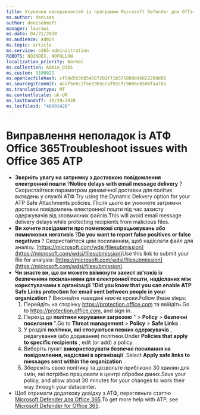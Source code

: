 ```yaml
---
title: Усунення несправностей із програмою Microsoft Defender для Office 365 (АТФ)
ms.author: deniseb
author: denisebmsft
manager: laurawi
ms.date: 04/21/2020
ms.audience: Admin
ms.topic: article
ms.service: o365-administration
ROBOTS: NOINDEX, NOFOLLOW
localization_priority: Normal
ms.collection: Admin_O365
ms.custom: 3100021
ms.openlocfilehash: cf54d5b3b854587202ff1b575889b9602228dd06
ms.sourcegitcommit: 4caf5e6c2fee2903ccaf92cfc9006eb580faa7ba
ms.translationtype: MT
ms.contentlocale: uk-UA
ms.lasthandoff: 10/29/2020
ms.locfileid: "48801428"
---
```

# <a name="troubleshoot-issues-with-office-365-atp"></a><span data-ttu-id="777c6-102">Виправлення неполадок із АТФ Office 365</span><span class="sxs-lookup"><span data-stu-id="777c6-102">Troubleshoot issues with Office 365 ATP</span></span>

- <span data-ttu-id="777c6-103">**Зверніть увагу на затримку з доставкою повідомлення електронної пошти** ?</span><span class="sxs-lookup"><span data-stu-id="777c6-103">**Notice delays with email message delivery** ?</span></span> <span data-ttu-id="777c6-104">Скористайтеся параметром динамічної доставки для політик вкладень у службі АТФ.</span><span class="sxs-lookup"><span data-stu-id="777c6-104">Try using the Dynamic Delivery option for your ATP Safe Attachments policies.</span></span> <span data-ttu-id="777c6-105">Після цього ви уникнете затримки доставки повідомлень електронної пошти під час захисту одержувачів від зловмисних файлів.</span><span class="sxs-lookup"><span data-stu-id="777c6-105">This will avoid email message delivery delays while protecting recipients from malicious files.</span></span>
- <span data-ttu-id="777c6-106">**Ви хочете повідомити про помилкові спрацьовувань або помилкових негативів** ?</span><span class="sxs-lookup"><span data-stu-id="777c6-106">**Do you want to report false positives or false negatives** ?</span></span> <span data-ttu-id="777c6-107">Скористайтеся цим посиланням, щоб надіслати файл для аналізу. [https://microsoft.com/wdsi/filesubmission](https://microsoft.com/wdsi/filesubmission)</span><span class="sxs-lookup"><span data-stu-id="777c6-107">Use this link to submit your file for analysis: [https://microsoft.com/wdsi/filesubmission](https://microsoft.com/wdsi/filesubmission)</span></span>
- <span data-ttu-id="777c6-108">**Чи знаєте ви, що ви можете ввімкнути захист зв'язків із безпечними посиланнями для електронної пошти, надісланих між користувачами в організації** ?</span><span class="sxs-lookup"><span data-stu-id="777c6-108">**Did you know that you can enable ATP Safe Links protection for email sent between people in your organization** ?</span></span> <span data-ttu-id="777c6-109">Виконайте наведені нижче кроки.</span><span class="sxs-lookup"><span data-stu-id="777c6-109">Follow these steps:</span></span>
    1. <span data-ttu-id="777c6-110">Перейдіть на сторінку https://protection.office.com та ввійдіть.</span><span class="sxs-lookup"><span data-stu-id="777c6-110">Go to https://protection.office.com, and sign in.</span></span>
    2. <span data-ttu-id="777c6-111">Перехід до **політики керування загрозою** "  >  **Policy**  >  **безпечні посилання** ".</span><span class="sxs-lookup"><span data-stu-id="777c6-111">Go to **Threat management** > **Policy** > **Safe Links** .</span></span>
    3. <span data-ttu-id="777c6-112">У розділі **політики, які стосуються певних одержувачів** , редагування (або додавання) політики.</span><span class="sxs-lookup"><span data-stu-id="777c6-112">Under **Policies that apply to specific recipients** , edit (or add) a policy.</span></span>
    4. <span data-ttu-id="777c6-113">Виберіть пункт **використовувати безпечні посилання на повідомлення, надіслані в організації** .</span><span class="sxs-lookup"><span data-stu-id="777c6-113">Select **Apply safe links to messages sent within the organization** .</span></span>
    5. <span data-ttu-id="777c6-114">Збережіть свою політику та дозвольте приблизно 30 хвилин для змін, які потрібно працювати в центрі обробки даних.</span><span class="sxs-lookup"><span data-stu-id="777c6-114">Save your policy, and allow about 30 minutes for your changes to work their way through your datacenter.</span></span>
- <span data-ttu-id="777c6-115">Щоб отримати додаткову довідку з АТФ, перегляньте статтю [Microsoft Defender для Office 365](https://docs.microsoft.com/microsoft-365/security/office-365-security/office-365-atp).</span><span class="sxs-lookup"><span data-stu-id="777c6-115">To get more help with ATP, see [Microsoft Defender for Office 365](https://docs.microsoft.com/microsoft-365/security/office-365-security/office-365-atp).</span></span>